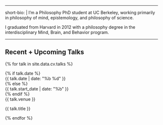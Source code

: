 
---
short-bio: |
  I’m a Philosophy PhD student at UC Berkeley, working primarily in philosophy of mind, epistemology, and philosophy of science.

  I graduated from Harvard in 2012 with a philosophy degree in the interdisciplinary Mind, Brain, and Behavior program.

---



<div class="page-divider"></div>

## Recent + Upcoming Talks

{% for talk in site.data.cv.talks %}

<div class="talk row">
  {% if talk.date %}
  <div class="talk-date col">{{ talk.date | date: "%b %d" }}</div>
  {% else %}
  <div class="talk-date col">{{ talk.start_date | date: "%b" }}</div>
  {% endif %}
  <div class="col">
    <div class="talk-venue">{{ talk.venue }}</div>
    <p class="talk-title">{{ talk.title }}</p>
  </div>
</div>

{% endfor %}

<!-- 

Later...
- "Some things I imagine a visitor to the website might want to know about me:"
	- I grew up in Pittsburgh, PA, where I ran cross country and sang in musicals at a giant suburban public high school.
	- I went to Harvard for undergrad, where I graduated in 2012 with a philosophy degree in the interdisciplinary Mind, Brain, and Behavior program.
		- In addition to leading that program's undergrad extracurricular organization (HSMBB) ...
		- "I have a background in software engineering..."
		- Acting/ a capella
		- (Met my future wife)
	- After sophomore year, I traveled through Nepal 
- Hobbies/interests?
- "I graduated from Harvard in 2012 with MBB degree
- "I have a background in software engineering..."

-->